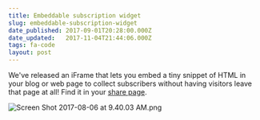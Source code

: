 ```yaml
---
title: Embeddable subscription widget
slug: embeddable-subscription-widget
date_published: 2017-09-01T20:28:00.000Z
date_updated:   2017-11-04T21:44:06.000Z
tags: fa-code
layout: post
---
```


<p>We've released an iFrame that lets you embed a tiny snippet of HTML in your blog or web page to collect subscribers without having visitors leave that page at all!  Find it in your <a href="https://buttondown.email/share">share page</a>.</p>
<p><img src="https://cloud.headwayapp.co/changelogs_images/images/big/000/006/246-f4eaccd45acc1ae0c2a696fea9e24bcdca9a302b.png" alt="Screen Shot 2017-08-06 at 9.40.03 AM.png"></p>

